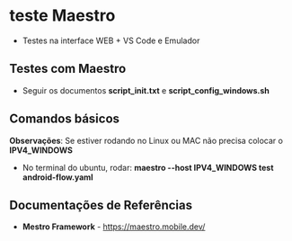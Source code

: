 # teste Maestro

* Testes na interface WEB + VS Code e Emulador

## Testes com Maestro

* Seguir os documentos **script_init.txt** e **script_config_windows.sh**

## Comandos básicos

**Observações**: Se estiver rodando no Linux ou MAC não precisa colocar o **IPV4_WINDOWS**

* No terminal do ubuntu, rodar: **maestro --host IPV4_WINDOWS test android-flow.yaml**

## Documentações de Referências

* **Mestro Framework** - https://maestro.mobile.dev/